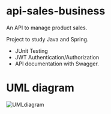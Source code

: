 # api-sales-business

An API to manage product sales.

Project to study Java and Spring.

- JUnit Testing
-  JWT Authentication/Authorization
- API documentation with Swagger.

# UML diagram

![UMLdiagram](https://user-images.githubusercontent.com/105166358/219141574-e8c8b756-8a7b-49d3-bc7b-667561b5228c.png)
